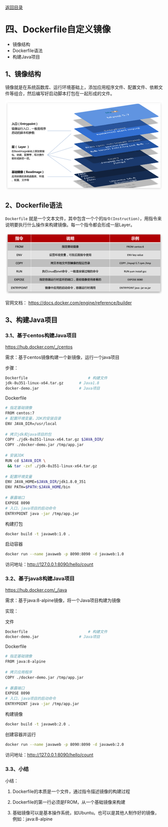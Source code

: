 [返回目录](/blog/docker/index)

# 四、Dockerfile自定义镜像

- 镜像结构
- Dockerfile语法
- 构建Java项目

## 1、镜像结构

镜像就是在系统函数库、运行环境基础上，添加应用程序文件、配置文件、依赖文件等组合，然后编写好启动脚本打包在一起形成的文件。

![](img/docker-image-layer.png)

## 2、Dockerfile语法

`Dockerfile` 就是一个文本文件，其中包含一个个的`指令(Instruction)`，用指令来说明要执行什么操作来构建镜像。每一个指令都会形成一层Layer。

![](img/docker-instruction.png)

官网文档： https://docs.docker.com/engine/reference/builder

## 3、构建Java项目

### 3.1、基于centos构建Java项目

https://hub.docker.com/_/centos

需求：基于centos镜像构建一个新镜像，运行一个java项目

步骤：

```bash
Dockerfile			                 # 构建文件
jdk-8u351-linux-x64.tar.gz       # Java1.8
docker-demo.jar                  # Java项目
```

Dockerfile

```bash
# 指定基础镜像
FROM centos:7
# 配置环境变量，JDK的安装目录
ENV JAVA_DIR=/usr/local

# 拷贝jdk和java项目的包
COPY ./jdk-8u351-linux-x64.tar.gz $JAVA_DIR/
COPY ./docker-demo.jar /tmp/app.jar

# 安装JDK
RUN cd $JAVA_DIR \
 && tar -zxf ./jdk-8u351-linux-x64.tar.gz

# 配置环境变量
ENV JAVA_HOME=$JAVA_DIR/jdk1.8.0_351
ENV PATH=$PATH:$JAVA_HOME/bin

# 暴露端口
EXPOSE 8090
# 入口，java项目的启动命令
ENTRYPOINT java -jar /tmp/app.jar
```

构建打包

```bash
docker build -t javaweb:1.0 .
```

启动容器

```bash
docker run --name javaweb -p 8090:8090 -d javaweb:1.0
```

访问地址：http://127.0.0.1:8090/hello/count


### 3.2、基于java8构建Java项目

https://hub.docker.com/_/java

需求：基于java:8-alpine镜像，将一个Java项目构建为镜像

实现：

文件

```bash
Dockerfile			                 # 构建文件
docker-demo.jar                  # Java项目
```

Dockerfile

```bash
# 指定基础镜像
FROM java:8-alpine

# 拷贝应用程序
COPY ./docker-demo.jar /tmp/app.jar

# 暴露端口
EXPOSE 8090
# 入口，java项目的启动命令
ENTRYPOINT java -jar /tmp/app.jar
```

构建镜像

```bash
docker build -t javaweb:2.0 .
```

创建容器并运行

```bash
docker run --name javaweb -p 8090:8090 -d javaweb:2.0
```

访问地址：http://127.0.0.1:8090/hello/count


### 3.3、小结

小结：

1. Dockerfile的本质是一个文件，通过指令描述镜像的构建过程

2. Dockerfile的第一行必须是FROM，从一个基础镜像来构建

3. 基础镜像可以是基本操作系统，如Ubuntu。也可以是其他人制作好的镜像，例如：java:8-alpine


